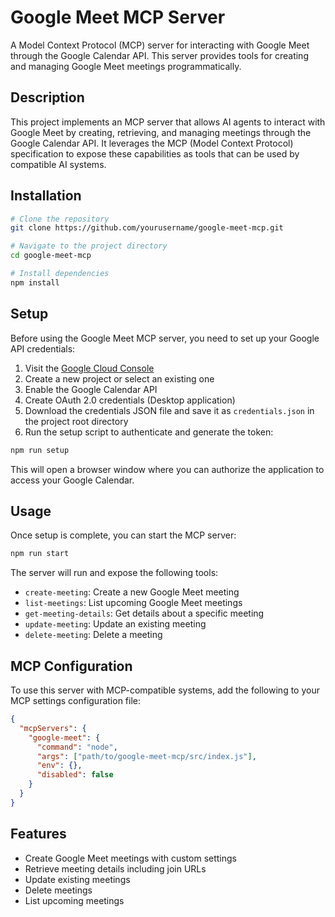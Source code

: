 ﻿# Google Meet MCP Server

A Model Context Protocol (MCP) server for interacting with Google Meet through the Google Calendar API. This server provides tools for creating and managing Google Meet meetings programmatically.

## Description

This project implements an MCP server that allows AI agents to interact with Google Meet by creating, retrieving, and managing meetings through the Google Calendar API. It leverages the MCP (Model Context Protocol) specification to expose these capabilities as tools that can be used by compatible AI systems.

## Installation

```bash
# Clone the repository
git clone https://github.com/yourusername/google-meet-mcp.git

# Navigate to the project directory
cd google-meet-mcp

# Install dependencies
npm install
```

## Setup

Before using the Google Meet MCP server, you need to set up your Google API credentials:

1. Visit the [Google Cloud Console](https://console.cloud.google.com/)
2. Create a new project or select an existing one
3. Enable the Google Calendar API
4. Create OAuth 2.0 credentials (Desktop application)
5. Download the credentials JSON file and save it as `credentials.json` in the project root directory
6. Run the setup script to authenticate and generate the token:

```bash
npm run setup
```

This will open a browser window where you can authorize the application to access your Google Calendar.

## Usage

Once setup is complete, you can start the MCP server:

```bash
npm run start
```

The server will run and expose the following tools:

- `create-meeting`: Create a new Google Meet meeting
- `list-meetings`: List upcoming Google Meet meetings
- `get-meeting-details`: Get details about a specific meeting
- `update-meeting`: Update an existing meeting
- `delete-meeting`: Delete a meeting

## MCP Configuration

To use this server with MCP-compatible systems, add the following to your MCP settings configuration file:

```json
{
  "mcpServers": {
    "google-meet": {
      "command": "node",
      "args": ["path/to/google-meet-mcp/src/index.js"],
      "env": {},
      "disabled": false
    }
  }
}
```

## Features

- Create Google Meet meetings with custom settings
- Retrieve meeting details including join URLs
- Update existing meetings
- Delete meetings
- List upcoming meetings